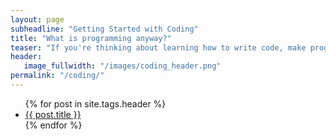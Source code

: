 ```yaml
---
layout: page
subheadline: "Getting Started with Coding"
title: "What is programming anyway?"
teaser: "If you're thinking about learning how to write code, make programs, or to dig deeper into your computer, here are some resources! For those of you interested in video games, we have a self-contained taste of programming that will get you introduced to some general concepts. If you're more interested in data analysis, data cleaning, and data organization, there is a Python-oriented set of notes that can help get you started."
header:
   image_fullwidth: "/images/coding_header.png"
permalink: "/coding/"
---
```

<ul>
    {% for post in site.tags.header %}
    <li><a href="{{ site.url }}{{ site.baseurl }}{{ post.url }}">{{ post.title }}</a></li>
    {% endfor %}
</ul>
